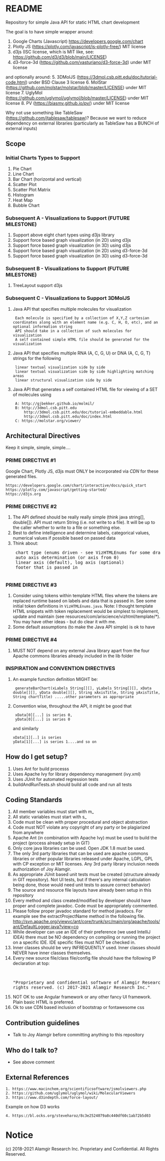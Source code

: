 # README #

Repository for simple Java API for static HTML chart development

The goal is to have simple wrapper around:
1. Google Charts (Javascript) https://developers.google.com/chart
2. Plotly JS (https://plotly.com/javascript/is-plotly-free/) MIT license 
3. d3js (ISC license, which is MIT like, see: https://github.com/d3/d3/blob/main/LICENSE)
4. d3-force-3d (https://github.com/vasturiano/d3-force-3d) under MIT license

and optionally around:
5. 3DMolJS (https://3dmol.csb.pitt.edu/doc/tutorial-code.html) under BSD Clause 3 license
6. MolStar (https://github.com/molstar/molstar/blob/master/LICENSE) under MIT license
7. UglyMol (https://github.com/uglymol/uglymol/blob/master/LICENSE) under MIT license
8. PV (https://biasmv.github.io/pv/) under MIT license

Why not use something like TableSaw (https://github.com/jtablesaw/tablesaw)? Because we want to reduce dependency on external libraries (particularly as TableSaw has a BUNCH of external inputs)

## Scope 

### Initial Charts Types to Support

1. Pie Chart
2. Line Chart
3. Bar Chart (horizontal and vertical)
4. Scatter Plot
5. Scatter Plot Matrix
6. Histogram
7. Heat Map
8. Bubble Chart

### Subsequent A - Visualizations to Support (FUTURE MILESTONE)

1. Support above eight chart types using d3js library
2. Support force based graph visualization (in 2D) using d3js
3. Support force based graph visualization (in 3D) using d3js 
4. Support force based graph visualization (in 2D) using d3-force-3d
5. Support force based graph visualization (in 3D) using d3-force-3d 

### Subsequent B - Visualizations to Support (FUTURE MILESTONE)

1. TreeLayout support d3js

### Subsequent C - Visualizations to Support 3DMolJS

1. Java API that specifies multiple molecules for visualization

        Each molecule is specified by a collection of X,Y,Z cartesian coordinates along with an element name (e.g. C, H, O, etc), and an optional information string
        API should take in a collection of such molecules for visualization
        A self contained simple HTML file should be generated for the visualization
        
2. Java API that specifies multiple RNA (A, C, G, U) or DNA (A, C, G, T) strings for the following

        linear textual visualization side by side
        linear textual visualization side by side highlighting matching areas
        linear structural visualization side by side

3. Java API that generates a self contained HTML file for viewing of a SET of molecules using

        A: http://gjbekker.github.io/molmil/
        B: http://3dmol.csb.pitt.edu 
            http://3dmol.csb.pitt.edu/doc/tutorial-embeddable.html
            http://3dmol.csb.pitt.edu/doc/index.html
        C: https://molstar.org/viewer/    
                        

## Architectural Directives

Keep it simple, simple, simple....

### PRIME DIRECTIVE #1

Google Chart, Plotly JS, d3js  must ONLY be incorporated via *CDN* for these generated files.

    https://developers.google.com/chart/interactive/docs/quick_start
    https://plotly.com/javascript/getting-started/
    https://d3js.org

### PRIME DIRECTIVE #2

1. The API defined should be really really simple (think java string[], double[]). API must return String (i.e. not write to a file). It will be up to the caller whether to write to a file or something else.
2. Best to define intelligence and determine labels, categorical values, numerical values if possible based on passed data
3. Think about: 
    <pre>
    chart type (enums driven - see VizHTMLEnums for some draft types)
    auto axis determination (or axis from 0)
    linear axis (default), log axis (optional)
    footer that is passed in
    </pre>

### PRIME DIRECTIVE #3

1. Consider using tokens within template HTML files where the tokens are replaced runtime based on labels and data that is passed in. See some initial token definitions in <code>VizHTMLEnums.java</code>. Note: I thought template HTML snippets with token replacement would be simplest to implement, update and maintain (see resources/com/ariscience/vizhtml/template/*). You may have other ideas - but do clear it with me.
2. Some default assumptions (to make the Java API simple) is ok to have

### PRIME DIRECTIVE #4

1. MUST NOT depend on any external Java library apart from the four Apache commons libraries already included in the lib folder

### INSPIRATION and CONVENTION DIRECTIVES

1. An example function definition MIGHT be: 

        generateBarChart(xLabels String[][], yLabels String[][], xData double[][], yData double[][], String xAxisTitle, String yAxisTitle, String chartTitle) .....other parameters as appropriate

2. Convention wise, throughout the API, it might be good that 

        xData[0][...] is series 0, 
        yData[0][...] is series 0
        
   and similarly 
       
       xData[1][..] is series 
       yData[1][...] is series 1....and so on
    
## How do I get setup?

1. Uses Ant for build processs
2. Uses Apache Ivy for library dependency management (ivy.xml)
3. Uses JUnit for automated regression tests
4. buildAndRunTests.sh should build all code and run all tests

## Coding Standards

1. All member variables must start with m_
2. All static variables must start with s_
3. Code must be clean with proper procedural and object abstraction
4. Code must NOT violate any copyright of any party or be plagiarized from anywhere
5. Apache Ant (in combination with Apache Ivy) must be used to build the project (process already setup in GIT)
6. Only core java libraries can be used. Open JDK 1.8 must be used.
7. The only 3rd party libraries that can be used are apache commons libraries or other popular libraries released under Apache, LGPL, GPL with CP exception or MIT licenses. Any 3rd party library inclusion needs authorization of Joy Alamgir.
8. As appropriate JUnit based unit tests must be created (structure already in GIT repository). Not UI tests, but if there's any internal calculation being done, those would need unit tests to assure correct behavior)
9. The source and resource file layouts have already been setup in this repository
10. Every method and class created/modified by developer should have proper and complete javadoc. Code must be appropriately commented.
11. Please follow proper javadoc standard for method javadocs. For example see the extractProjectName method in the following file. http://svn.apache.org/viewvc/ant/core/trunk/src/main/org/apache/tools/ant/DefaultLogger.java?view=co
12. While developer can use an IDE of their preference (we used IntelliJ IDEA) there must be NO dependency on compiling or running the project on a specific IDE. IDE specific files must NOT be checked in.
13. Inner classes should be very INFREQUENTLY used. Inner classes should NEVER have inner classes themselves.
14. Every new source file/class file/config file should have the following IP declaration at top: 
        <pre>        
        "Proprietary and confidential software of Alamgir Research Inc. All rights reserved. (c) 2017-2021 Alamgir Research Inc."
        </pre>
15. NOT OK to use Angular framework or any other fancy UI framework. Plain basic HTML is preferred.
16. Ok to use CDN based inclusion of bootstrap or fontawesome css

## Contribution guidelines

* Talk to Joy Alamgir before committing anything to this repository

## Who do I talk to?

* See above comment

## External References

    1. https://www.macinchem.org/scientificsoftware/jsmolviewers.php
    2. https://github.com/uglymol/uglymol/wiki/MolecularViewers
    3. https://www.d3indepth.com/force-layout/

Example on how D3 works
    
    4. https://bl.ocks.org/steveharoz/8c3e2524079a8c440df60c1ab72b5d03

# Notice

(c) 2018-2021 Alamgir Research Inc. Proprietary and Confidential. All Rights Reserved.
